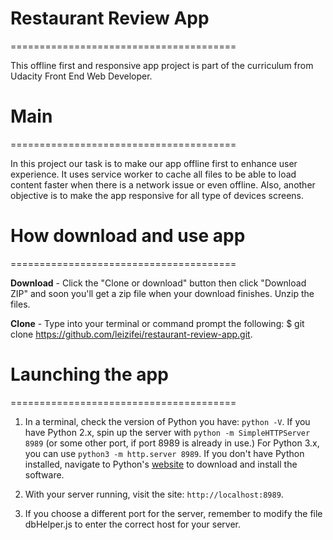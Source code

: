 # Restaurant Review App
=======================================

This offline first and responsive app project is part of the curriculum from Udacity Front End Web Developer.

# Main
=======================================

In this project our task is to make our app offline first to enhance user experience. It uses service worker to cache all files to be able to load content faster when there is a network issue or even offline. Also, another objective is to make the app responsive for all type of devices screens.


# How download and use app
=======================================

**Download** -  Click the "Clone or download" button then click "Download ZIP" and soon you'll get a zip file when your download finishes. Unzip the files.

**Clone** - Type into your terminal or command prompt the following: $ git clone https://github.com/leizifei/restaurant-review-app.git. 


# Launching the app
=======================================

1. In a terminal, check the version of Python you have: `python -V`. If you have Python 2.x, spin up the server with `python -m SimpleHTTPServer 8989` (or some other port, if port 8989 is already in use.) For Python 3.x, you can use `python3 -m http.server 8989`. If you don't have Python installed, navigate to Python's [website](https://www.python.org/) to download and install the software.

2. With your server running, visit the site: `http://localhost:8989`.

3. If you choose a different port for the server, remember to modify the file dbHelper.js to enter the correct host for your server.
